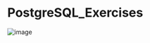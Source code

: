 # PostgreSQL_Exercises


![image](https://user-images.githubusercontent.com/84921349/158153110-1d793c7c-a3a8-4c3b-a0db-2ef8bffc04d1.png)

